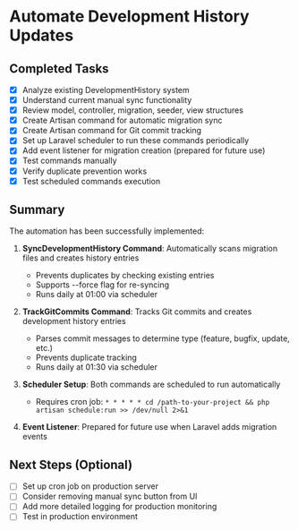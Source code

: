 # Automate Development History Updates

## Completed Tasks
- [x] Analyze existing DevelopmentHistory system
- [x] Understand current manual sync functionality
- [x] Review model, controller, migration, seeder, view structures
- [x] Create Artisan command for automatic migration sync
- [x] Create Artisan command for Git commit tracking
- [x] Set up Laravel scheduler to run these commands periodically
- [x] Add event listener for migration creation (prepared for future use)
- [x] Test commands manually
- [x] Verify duplicate prevention works
- [x] Test scheduled commands execution

## Summary
The automation has been successfully implemented:

1. **SyncDevelopmentHistory Command**: Automatically scans migration files and creates history entries
   - Prevents duplicates by checking existing entries
   - Supports --force flag for re-syncing
   - Runs daily at 01:00 via scheduler

2. **TrackGitCommits Command**: Tracks Git commits and creates development history entries
   - Parses commit messages to determine type (feature, bugfix, update, etc.)
   - Prevents duplicate tracking
   - Runs daily at 01:30 via scheduler

3. **Scheduler Setup**: Both commands are scheduled to run automatically
   - Requires cron job: `* * * * * cd /path-to-your-project && php artisan schedule:run >> /dev/null 2>&1`

4. **Event Listener**: Prepared for future use when Laravel adds migration events

## Next Steps (Optional)
- [ ] Set up cron job on production server
- [ ] Consider removing manual sync button from UI
- [ ] Add more detailed logging for production monitoring
- [ ] Test in production environment
